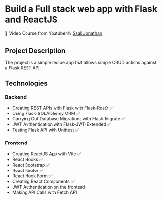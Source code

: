 # Build a Full stack web app with Flask and ReactJS

🎥 Video Course from Youtuber👍 [Ssali Jonathan](https://www.youtube.com/playlist?list=PLEt8Tae2spYkfEYQnKxQ4vrOULAnMI1iF)

## Project Description

The project is a simple recipe app that allows simple CRUD actions against a Flask REST API.

## Technologies

### Backend

- Creating REST APIs with Flask with Flask-RestX ✅
- Using Flask-SQLAlchemy ORM ✅
- Carrying Out Database Migrations with Flask-Migrate ✅
- JWT Authentication with Flask-JWT-Extended ✅
- Testing Flask API with Unittest ✅

### Frontend

- Creating ReactJS App with Vite ✅
- React Hooks ✅
- React Bootstrap ✅
- React Router ✅
- React Hook Form ✅
- Creating React Components ✅
- JWT Authentication on the frontend
- Making API Calls with Fetch API
